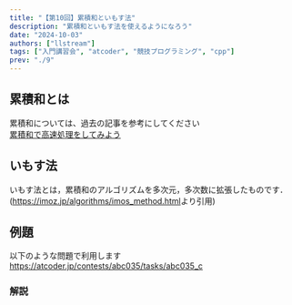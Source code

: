 ```yaml
---
title: "【第10回】累積和といもす法"
description: "累積和といもす法を使えるようになろう"
date: "2024-10-03"
authors: ["llstream"]
tags: ["入門講習会", "atcoder", "競技プログラミング", "cpp"]
prev: "./9"
---
```


## 累積和とは

累積和については、過去の記事を参考にしてください  
[累積和で高速処理をしてみよう](/blog/2023/intro-course/6)

## いもす法

いもす法とは，累積和のアルゴリズムを多次元，多次数に拡張したものです．(<https://imoz.jp/algorithms/imos_method.html>より引用)

## 例題

以下のような問題で利用します  
<https://atcoder.jp/contests/abc035/tasks/abc035_c>

### 解説
